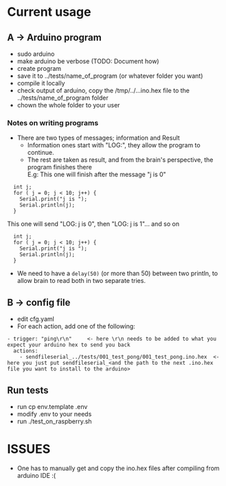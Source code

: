# Current usage

## A -> Arduino program
- sudo arduino
- make arduino be verbose (TODO: Document how)
- create program
- save it to ../tests/name_of_program (or whatever folder you want)
- compile it locally 
- check output of arduino, copy the /tmp/../...ino.hex file to the ../tests/name_of_program folder
- chown the whole folder to your user

### Notes on writing programs
- There are two types of messages; information and Result  
  - Information ones start with "LOG:", they allow the program to continue.
  - The rest are taken as result, and from the brain's perspective, the program finishes there  
E.g:
  This one will finish after the message "j is 0"  
```
  int j;
  for ( j = 0; j < 10; j++) {
    Serial.print("j is ");
    Serial.println(j);
  }
```
  This one will send "LOG: j is 0", then "LOG: j is 1"... and so on  
```
  int j;
  for ( j = 0; j < 10; j++) {
    Serial.print("j is ");
    Serial.println(j);
  }
```
- We need to have a ```delay(50)``` (or more than 50) between two println, to allow brain to read both in two separate tries.

## B -> config file
- edit cfg.yaml
- For each action, add one of the following:
```
- trigger: "ping\r\n"     <- here \r\n needs to be added to what you expect your arduino hex to send you back
  actions:
    - sendfileserial_../tests/001_test_pong/001_test_pong.ino.hex  <- here you just put sendfileserial_<and the path to the next .ino.hex file you want to install to the arduino>
```


## Run tests
- run cp env.template .env
- modify .env to your needs 
- run ./test_on_raspberry.sh 


# ISSUES
- One has to manually get and copy the ino.hex files after compiling from arduino IDE :(
